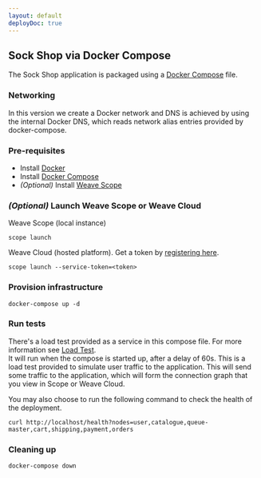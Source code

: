 ```yaml
---
layout: default
deployDoc: true
---
```


## Sock Shop via Docker Compose

The Sock Shop application is packaged using a [Docker Compose](https://docs.docker.com/compose/) file.

### Networking

In this version we create a Docker network and DNS is achieved by using the internal Docker DNS, which reads network alias entries provided by docker-compose.

### Pre-requisites

- Install [Docker](https://www.docker.com/products/overview)
- Install [Docker Compose](https://docs.docker.com/compose/install/)
- *(Optional)* Install [Weave Scope](https://www.weave.works/install-weave-scope/)

### *(Optional)* Launch Weave Scope or Weave Cloud

Weave Scope (local instance)

    scope launch

Weave Cloud (hosted platform). Get a token by [registering here](http://cloud.weave.works/).

    scope launch --service-token=<token>

### Provision infrastructure

<!-- deploy-test-start create-infrastructure -->

    docker-compose up -d 

<!-- deploy-test-end -->

### Run tests

There's a load test provided as a service in this compose file. For more information see [Load Test](#loadtest).  
It will run when the compose is started up, after a delay of 60s. This is a load test provided to simulate user traffic to the application.
This will send some traffic to the application, which will form the connection graph that you view in Scope or Weave Cloud. 

You may also choose to run the following command to check the health of the deployment.

    curl http://localhost/health?nodes=user,catalogue,queue-master,cart,shipping,payment,orders 

<!-- deploy-test-hidden run-tests
    sleep 60

    STATUS=$(curl -s -o output.txt -w "%{http_code}" http://localhost/health?nodes=user,catalogue,queue-master,cart,shipping,payment,orders)

    cat output.txt | jq -C '.'

    if [ $STATUS -ne 200 ]; then
        echo "$(tput setaf 1)DEPLOY FAILED$(tput sgr 0)"
        exit 1
    fi

-->

### Cleaning up

<!-- deploy-test-start destroy-infrastructure -->

    docker-compose down
   
<!-- deploy-test-end -->

<!-- deploy-test-hidden destroy-infrastructure 
    rm output.txt
-->
